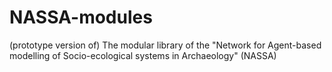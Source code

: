 # NASSA-modules
(prototype version of) The modular library of the "Network for Agent-based modelling of Socio-ecological systems in Archaeology" (NASSA)
